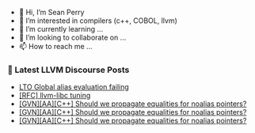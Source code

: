 - 👋 Hi, I’m Sean Perry
- 👀 I’m interested in compilers (c++, COBOL, llvm)
- 🌱 I’m currently learning ...
- 💞️ I’m looking to collaborate on ...
- 📫 How to reach me ...

<!---
s66perry/s66perry is a ✨ special ✨ repository because its `README.md` (this file) appears on your GitHub profile.
You can click the Preview link to take a look at your changes.
--->
### 📕 Latest LLVM Discourse Posts

<!-- DISCOURSE-LLVM:START -->
- [LTO Global alias evaluation failing](https://discourse.llvm.org/t/lto-global-alias-evaluation-failing/68109#post_2)
- [[RFC] llvm-libc tuning](https://discourse.llvm.org/t/rfc-llvm-libc-tuning/67980#post_2)
- [[GVN][AA][C++] Should we propagate equalities for noalias pointers?](https://discourse.llvm.org/t/gvn-aa-c-should-we-propagate-equalities-for-noalias-pointers/68107#post_4)
- [[GVN][AA][C++] Should we propagate equalities for noalias pointers?](https://discourse.llvm.org/t/gvn-aa-c-should-we-propagate-equalities-for-noalias-pointers/68107#post_3)
- [[GVN][AA][C++] Should we propagate equalities for noalias pointers?](https://discourse.llvm.org/t/gvn-aa-c-should-we-propagate-equalities-for-noalias-pointers/68107#post_2)
<!-- DISCOURSE-LLVM:END -->
